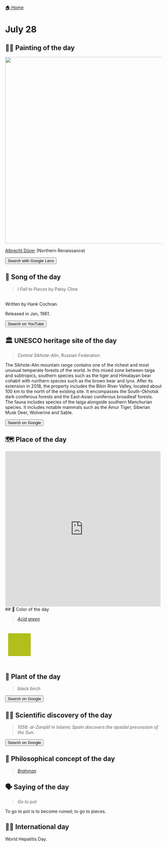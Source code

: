 
[🏠 Home](../../index.md)

# July 28

## 🧑‍🎨 Painting of the day

<img width="600" src="../img/Albrecht_Dürer_5.jpg">

[Albrecht Dürer](http://en.wikipedia.org/wiki/Albrecht_Dürer) (Northern Renaissance)

<button class="btn btn-success"
onclick=" window.open('https://lens.google.com/uploadbyurl?url=https://iretes.github.io/one-a-day/data/img/Albrecht_Dürer_5.jpg','_blank')">
Search with Google Lens
</button>

## 🎼 Song of the day

> *I Fall to Pieces*
by Patsy Cline

<br />Written by Hank Cochran.

Released in Jan, 1961.

<button class="btn btn-success"
onclick=" window.open('http://www.youtube.com/search?q=I Fall to Pieces by Patsy Cline','_blank')">
Search on YouTube
</button>

## 🏛️ UNESCO heritage site of the day

> *Central Sikhote-Alin*, Russian Federation

<p>The Sikhote-Alin mountain range contains one of the richest and most unusual temperate forests of the world. In this mixed zone between taiga and subtropics, southern species such as the tiger and Himalayan bear cohabit with northern species such as the brown bear and lynx. After its extension in 2018, the property includes the Bikin River Valley, located about 100 km to the north of the existing site. It encompasses the South-Okhotsk dark coniferous forests and the East-Asian coniferous broadleaf forests. The fauna includes species of the taiga alongside southern Manchurian species. It includes notable mammals such as the Amur Tiger, Siberian Musk Deer, Wolverine and Sable.</p>

<button class="btn btn-success"
onclick=" window.open('http://www.google.com/search?q=Central Sikhote-Alin','_blank')">
Search on Google
</button>

## 🗺️ Place of the day

<iframe
src="https://www.mapcrunch.com"
name="mapcrunch"
width="500"
height="500"
allowTransparency="true"
scrolling="no"
frameborder="0"
>
</iframe>
## 🎨 Color of the day

> *[Acid green](https://en.wikipedia.org/wiki/Acid_green)*

<div style="color:#B0BF1A; font-size: 100px;">&#9632;</div>

## 🌿 Plant of the day

> *black birch*

<button class="btn btn-success"
onclick=" window.open('http://www.google.com/search?q=black birch','_blank')">
Search on Google
</button>

## 🧑‍🔬 Scientific discovery of the day

> *1058: al-Zarqālī in Islamic Spain discovers the apsidal precession of the Sun.*

<button class="btn btn-success"
onclick=" window.open('http://www.google.com/search?q=1058: al-Zarqālī in Islamic Spain discovers the apsidal precession of the Sun.','_blank')"> 
Search on Google
</button>

## 💭 Philosophical concept of the day

> *[Brahman](https://en.wikipedia.org/wiki/Brahman)*

## 🗣️ Saying of the day

> *Go to pot*

To go to pot is to become ruined; to go to pieces.

## 🏳️‍🌈 International day

World Hepatitis Day.